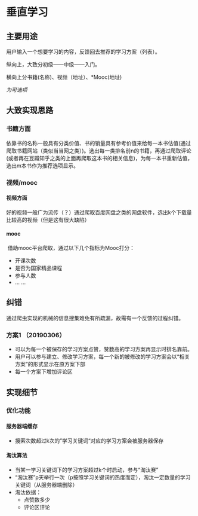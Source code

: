 # 垂直学习

## 主要用途

用户输入一个想要学习的内容，反馈回去推荐的学习方案（列表）。

纵向上，大致分初级——中级——入门。

横向上分书籍(名称)、视频（地址）、*Mooc(地址)

*为可选项*

## 大致实现思路

### 书籍方面

​	依靠书的名称一般具有分类价值、书的销量具有参考价值来给每一本书估值(通过爬取书籍网站（类似当当网之类）)。选出每一类排名前n的书籍，再通过爬取评论(或者再在豆瓣知乎之类的上面再爬取这本书的相关信息)，为每一本书重新估值，选出m本书作为推荐选项显示。

### 视频/mooc

#### 视频方面

​	好的视频一般广为流传（？）通过爬取百度网盘之类的网盘软件，选出k个下载量比较高的视频（但是这有很大缺陷）

#### mooc

​	借助mooc平台爬取，通过以下几个指标为Mooc打分：

+ 开课次数
+ 是否为国家精品课程
+ 参与人数
+ ... ...

## 纠错

通过爬虫实现的机械的信息搜集难免有所疏漏，故需有一个反馈的过程纠错。

### 方案1 （20190306）

+ 可以为每一个被保存的学习方案点赞，赞数高的学习方案再显示时排名靠前。
+ 用户可以参与建立、修改学习方案，每一个新的被修改的学习方案会以“相关方案”的形式显示在原方案下部
+ 每一个方案下增加评论区

## 实现细节

### 优化功能

#### 服务器端缓存

+ 搜索次数超过k次的”学习关键词“对应的学习方案会被服务器保存

#### 淘汰算法

+ 当某一学习关键词下的学习方案超过k个时启动，参与“淘汰赛”
+ “淘汰赛”p天举行一次（p按照学习关键词的热度而定），淘汰一定数量的学习关键词（从服务器端删除）
+ 淘汰依据：
  + 点赞数多少
  + 评论区评论



